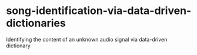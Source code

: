 # song-identification-via-data-driven-dictionaries
Identifying the content of an unknown audio signal via data-driven dictionary
